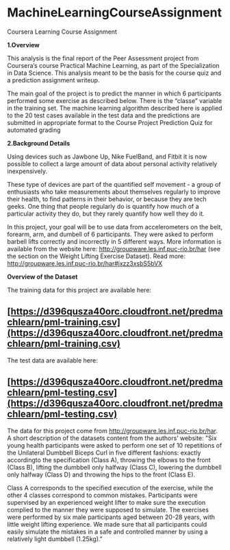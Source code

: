 # MachineLearningCourseAssignment
Coursera Learning Course Assignment

**1.Overview**

This analysis is the final report of the Peer Assessment project from Coursera’s
course Practical Machine Learning, as part of the Specialization in Data Science.
This analysis meant to be the basis for the course quiz and a prediction assignment
writeup.

The main goal of the project is to predict the manner in which 6 participants
performed some exercise as described below.
There is the “classe” variable in the training set.
The machine learning algorithm described here is applied to the 20 test cases
available in the test data and the predictions are submitted in appropriate format to the Course Project Prediction Quiz for automated grading

**2.Background Details**

Using devices such as Jawbone Up, Nike FuelBand, and Fitbit it is now possible
to collect a large amount of data about personal activity relatively inexpensively.

These type of devices are part of the quantified self movement - a group of
enthusiasts who take measurements about themselves regularly to improve their
health, to find patterns in their behavior, or because they are tech geeks. One
thing that people regularly do is quantify how much of a particular activity
they do, but they rarely quantify how well they do it. 

In this project, your goal will be to use data from accelerometers on the belt, forearm, arm, and dumbell of 6 participants. They were asked to perform barbell lifts correctly and incorrectly in 5 different ways. More information is available from the website here: http://groupware.les.inf.puc-rio.br/har (see the section on the Weight Lifting Exercise Dataset).
Read more: http://groupware.les.inf.puc-rio.br/har#ixzz3xsbS5bVX

**Overview of the Dataset**

The training data for this project are available here:

## [https://d396qusza40orc.cloudfront.net/predmachlearn/pml-training.csv](https://d396qusza40orc.cloudfront.net/predmachlearn/pml-training.csv) ##

The test data are available here:
## [https://d396qusza40orc.cloudfront.net/predmachlearn/pml-testing.csv](https://d396qusza40orc.cloudfront.net/predmachlearn/pml-testing.csv) ##

The data for this project come from http://groupware.les.inf.puc-rio.br/har.
A short description of the datasets content from the authors’ website:
"Six young health participants were asked to perform one set of 10 repetitions of
the Unilateral Dumbbell Biceps Curl in five different fashions: 
exactly accordingto the specification (Class A), throwing the elbows to the front (Class B), lifting the dumbbell only halfway (Class C), lowering the dumbbell only halfway (Class D) and throwing the hips to the front (Class E).

Class A corresponds to the specified execution of the exercise, while the other
4 classes correspond to common mistakes. Participants were supervised by an
experienced weight lifter to make sure the execution complied to the manner
they were supposed to simulate. The exercises were performed by six male
participants aged between 20-28 years, with little weight lifting experience. We
made sure that all participants could easily simulate the mistakes in a safe and
controlled manner by using a relatively light dumbbell (1.25kg)."
